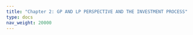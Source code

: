 ```yaml
---
title: "Chapter 2: GP AND LP PERSPECTIVE AND THE INVESTMENT PROCESS"
type: docs
nav_weight: 20000
---
```

